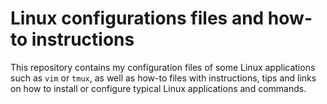 # Linux configurations files and how-to instructions

This repository contains my configuration files of some Linux applications such as `vim` or `tmux`, as well as how-to files with instructions, tips and links on how to install or configure typical Linux applications and commands.
